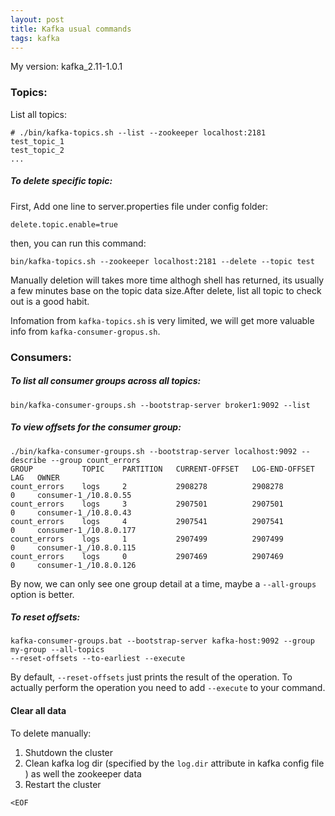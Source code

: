 ```yaml
---
layout: post
title: Kafka usual commands
tags: kafka
---
```


My version: kafka_2.11-1.0.1

### Topics:

List all topics:

    # ./bin/kafka-topics.sh --list --zookeeper localhost:2181
    test_topic_1
    test_topic_2
    ...

##### To delete specific topic:

First, Add one line to server.properties file under config folder:

    delete.topic.enable=true

then, you can run this command:

    bin/kafka-topics.sh --zookeeper localhost:2181 --delete --topic test

Manually deletion will takes more time althogh shell has returned, its usually a few minutes base 
on the topic data size.After delete, list all topic to check out is a good habit.

Infomation from `kafka-topics.sh` is very limited, we will get more valuable info from 
`kafka-consumer-gropus.sh`.

### Consumers:

##### To list all consumer groups across all topics:

    bin/kafka-consumer-groups.sh --bootstrap-server broker1:9092 --list

##### To view offsets for the consumer group:

    ./bin/kafka-consumer-groups.sh --bootstrap-server localhost:9092 --describe --group count_errors
    GROUP           TOPIC    PARTITION   CURRENT-OFFSET   LOG-END-OFFSET   LAG   OWNER
    count_errors    logs     2           2908278          2908278          0     consumer-1_/10.8.0.55
    count_errors    logs     3           2907501          2907501          0     consumer-1_/10.8.0.43
    count_errors    logs     4           2907541          2907541          0     consumer-1_/10.8.0.177
    count_errors    logs     1           2907499          2907499          0     consumer-1_/10.8.0.115
    count_errors    logs     0           2907469          2907469          0     consumer-1_/10.8.0.126

By now, we can only see one group detail at a time, maybe a `--all-groups` option is better.

##### To reset offsets:

    kafka-consumer-groups.bat --bootstrap-server kafka-host:9092 --group my-group --all-topics 
    --reset-offsets --to-earliest --execute

By default, `--reset-offsets` just prints the result of the operation. To actually perform the 
operation you need to add `--execute` to your command.

#### Clear all data

To delete manually:

1. Shutdown the cluster
2. Clean kafka log dir (specified by the `log.dir` attribute in kafka config file ) as well the 
   zookeeper data
3. Restart the cluster

`<EOF`